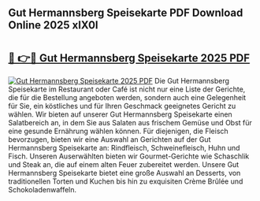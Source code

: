 ## Gut Hermannsberg Speisekarte PDF Download Online 2025 xlX0I

# <h2><a href="http://gcdhz5.nevu.top/?p=Gut+Hermannsberg+Speisekarte">🔗 👉🔴 Gut Hermannsberg Speisekarte 2025 PDF</a></h2>

[![Gut Hermannsberg Speisekarte 2025 PDF](https://i.imgur.com/dBaPXMq.png)](http://gcdhz5.nevu.top/?p=Gut+Hermannsberg+Speisekarte)
Die Gut Hermannsberg Speisekarte im Restaurant oder Café ist nicht nur eine Liste der Gerichte, die für die Bestellung angeboten werden, sondern auch eine Gelegenheit für Sie, ein köstliches und für Ihren Geschmack geeignetes Gericht zu wählen. Wir bieten auf unserer Gut Hermannsberg Speisekarte einen Salatbereich an, in dem Sie aus Salaten aus frischem Gemüse und Obst für eine gesunde Ernährung wählen können. Für diejenigen, die Fleisch bevorzugen, bieten wir eine Auswahl an Gerichten auf der Gut Hermannsberg Speisekarte an: Rindfleisch, Schweinefleisch, Huhn und Fisch. Unseren Auserwählten bieten wir Gourmet-Gerichte wie Schaschlik und Steak an, die auf einem alten Feuer zubereitet werden. Unsere Gut Hermannsberg Speisekarte bietet eine große Auswahl an Desserts, von traditionellen Torten und Kuchen bis hin zu exquisiten Crème Brûlée und Schokoladenwaffeln.
